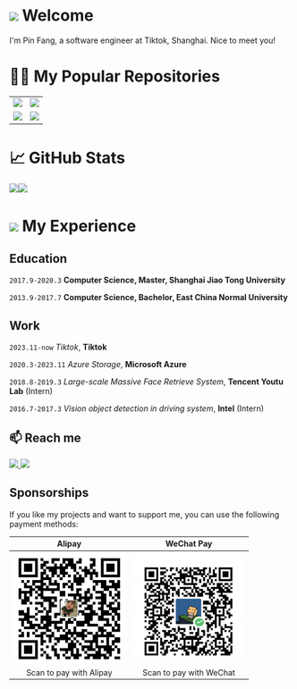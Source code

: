 # <img src="https://media.giphy.com/media/hvRJCLFzcasrR4ia7z/giphy.gif" width="25px"> Welcome
I'm Pin Fang, a software engineer at Tiktok, Shanghai. Nice to meet you!




<!-- <p  align="center"><img src="https://media.giphy.com/media/SWoSkN6DxTszqIKEqv/giphy.gif" alt="Coder GIF" width="500" height="400"> -->

# 👨‍💻 My Popular Repositories

<table>
  <tr>
    <td>
      <a href="https://github.com/fangpin/siamese-pytorch" title="Siamese Network in PyTorch">
        <img src="https://github-readme-stats.vercel.app/api/pin/?username=fangpin&repo=siamese-pytorch&hide_title=true&hide_border=true&layout=compact&langs_count=7&theme=gotham" />
      </a>
    </td>
    <td>
      <a href="https://github.com/fangpin/llm-from-scratch" title="LLM from Scratch">
        <img src="https://github-readme-stats.vercel.app/api/pin/?username=fangpin&repo=llm-from-scratch&hide_title=true&hide_border=true&layout=compact&langs_count=7&theme=gotham" />
      </a>
    </td>
  </tr>
  <tr>
    <td>
      <a href="https://github.com/fangpin/redis-rs" title="Redis in Rust">
        <img src="https://github-readme-stats.vercel.app/api/pin/?username=fangpin&repo=redis-rs&hide_title=true&hide_border=true&layout=compact&langs_count=7&theme=gotham" />
      </a>
    </td>
    <td>
      <a href="https://github.com/fangpin/miniDFS" title="Mini Distributed File System">
        <img src="https://github-readme-stats.vercel.app/api/pin/?username=fangpin&repo=miniDFS&hide_title=true&hide_border=true&layout=compact&langs_count=7&theme=gotham" />
      </a>
    </td>
  </tr>
</table>


# &#x1f4c8; GitHub Stats
<a href="https://github.com/fangpin/fangpin"><img height="137px" src="https://github-readme-stats.vercel.app/api?username=fangpin&show_icons=true&theme=gotham&include_all_commits=true&hide_border=true" /><img height="137px" src="https://github-readme-stats.vercel.app/api/top-langs/?username=fangpin&hide=vim%20script,yasnippet,html,Jupyter%20Notebook,Makefile,Shell,Emacs%20Lisp&hide_title=true&hide_border=true&layout=compact&langs_count=7&exclude_repo=comp426,Redventures-Movie-Quotes&theme=gotham" /></a>

<!-- [![fangpin's Github Activity Graph](https://github-readme-activity-graph.cyclic.app/graph?username=fangpin&theme=vue&hide_border=true)](https://github.com/ashutosh00710/github-readme-activity-graph) -->



# <img src="https://media.giphy.com/media/mGcNjsfWAjY5AEZNw6/giphy.gif" width="50"> My Experience
## Education

`2017.9-2020.3`
__Computer Science, Master, Shanghai Jiao Tong University__

`2013.9-2017.7`
__Computer Science, Bachelor, East China Normal University__
  
## Work

`2023.11-now`
*Tiktok*, __Tiktok__

`2020.3-2023.11`
*Azure Storage*, __Microsoft Azure__

<!-- `2019.5-2019.8`
*Network Attached Storage*, __Alibaba Cloud__ (Intern) -->

`2018.8-2019.3`
*Large-scale Massive Face Retrieve System*, __Tencent Youtu Lab__ (Intern)

`2016.7-2017.3`
*Vision object detection in driving system*, __Intel__ (Intern)

## 📫 Reach me
<a href="mailto:fpfangpin@hotmail.com"> <img src="https://img.icons8.com/color/72/ms-outlook.png" width="3.5%"/> </a>
[<img src="https://img.icons8.com/color/48/000000/linkedin.png" width="3.5%"/>](https://www.linkedin.com/in/pinfang/)
<!-- [<img src="https://upload.wikimedia.org/wikipedia/commons/8/83/Steam_icon_logo.svg" width="3.5%"/>](https://steamcommunity.com/id/fangpin/)
[<img src="https://img.icons8.com/windows/72/zhihu.png" width="3.5%"/>](https://www.zhihu.com/people/pifan7)
[<img src="https://img.icons8.com/color/2x/weibo.png" width="3.5%"/>](https://weibo.com/2940472741/profile?rightmod=1&wvr=6&mod=personinfo&is_all=1)
[<img src="https://user-images.githubusercontent.com/9050713/39107515-619773e0-46f5-11e8-9fa9-2859816f1c42.png" width="3.5%"/>](https://space.bilibili.com/2922986)
[<img src="https://upload.wikimedia.org/wikipedia/commons/c/c1/XiaohongshuLOGO.png" width="3.5%" />](https://www.xiaohongshu.com/user/profile/5deb3ef10000000001003689)
[<img src="https://lf-douyin-pc-web.douyinstatic.com/obj/douyin-pc-web/ies/douyin_web/media/logo-horizontal-small-dark.04fa81ed0b1d6d5e.svg" width="3.5%" />](https://www.douyin.com/user/MS4wLjABAAAA3S9c4XFHCuFEGIbw9XF9OYUjXfEwM9gYKjFUKlD7Wx0?from_tab_name=main) -->

## Sponsorships
If you like my projects and want to support me, you can use the following payment methods:

|                                                        Alipay                                                        |                                                        WeChat Pay                                                        |
| :------------------------------------------------------------------------------------------------------------------: | :----------------------------------------------------------------------------------------------------------------------: |
| <img src="https://github.com/fangpin/fangpin/blob/main/IMG_20250730_201150.jpg" width="200px" alt="Alipay QR Code"/> | <img src="https://github.com/fangpin/fangpin/blob/main/IMG_20250730_201230.png" width="200px" alt="WeChat Pay QR Code"/> |
|                                               Scan to pay with Alipay                                                |                                                 Scan to pay with WeChat                                                  |
